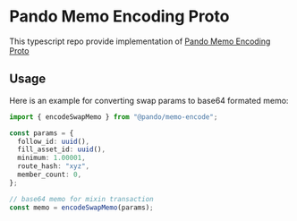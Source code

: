 # Pando Memo Encoding Proto

This typescript repo provide implementation of [Pando Memo Encoding Proto](https://developers.pando.im/references/action.html)

## Usage

Here is an example for converting swap params to base64 formated memo:

```ts
import { encodeSwapMemo } from "@pando/memo-encode";

const params = {
  follow_id: uuid(),
  fill_asset_id: uuid(),
  minimum: 1.00001,
  route_hash: "xyz",
  member_count: 0,
};

// base64 memo for mixin transaction
const memo = encodeSwapMemo(params);
```
